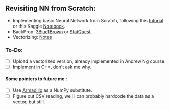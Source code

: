 ## Revisiting NN from Scratch:
  - Implementing basic Neural Network from Scratch, following this [tutorial](https://www.youtube.com/watch?v=w8yWXqWQYmU) or this Kaggle [Notebook](https://www.kaggle.com/code/wwsalmon/simple-mnist-nn-from-scratch-numpy-no-tf-keras/notebook).
  - BackProp: [3Blue1Brown](https://www.youtube.com/watch?v=tIeHLnjs5U8) or [StatQuest](https://www.youtube.com/watch?v=iyn2zdALii8&pp=ygUPYmFja3Byb3BhZ2F0aW9u).
  - Vectorizing: [Notes](https://gist.github.com/AusafMo/61ba7ba228f2ccbdb0c565771f766eb3)  
### To-Do:
- [ ] Upload a vectorized version, already implemented in Andrew Ng course. 
- [ ] Implement in C++, don't ask me why.

#### Some pointers to future me : 

- [ ] Use [Armadillo](https://arma.sourceforge.net/docs.html) as a NumPy substitute. <br> 
- [ ] Figure out CSV reading, well i can probably hardcode the data as a vector, but still.
